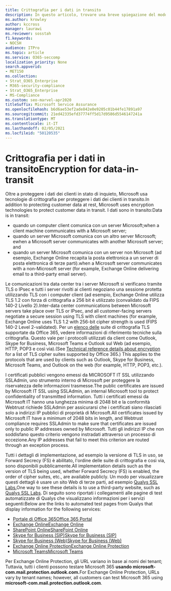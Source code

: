 ```yaml
---
title: Crittografia per i dati in transito
description: In questo articolo, trovare una breve spiegazione del modo in cui Microsoft crittografa i dati dei clienti di Microsoft 365 in transito.
ms.author: krowley
author: kccross
manager: laurawi
ms.reviewer: sosstah
f1.keywords:
- NOCSH
audience: ITPro
ms.topic: article
ms.service: O365-seccomp
localization_priority: None
search.appverid:
- MET150
ms.collection:
- Strat_O365_Enterprise
- M365-security-compliance
- Strat_O365_Enterprise
- MS-Compliance
ms.custom: seo-marvel-apr2020
titleSuffix: Microsoft Service Assurance
ms.openlocfilehash: b6d6ae53ef2ade842e0e9205c01b44fe17891a97
ms.sourcegitcommit: 21ed42335efd37774ff5d17d9586d5546147241a
ms.translationtype: MT
ms.contentlocale: it-IT
ms.lasthandoff: 02/05/2021
ms.locfileid: "50120535"
---
```

# <a name="encryption-for-data-in-transit"></a><span data-ttu-id="4ee7e-103">Crittografia per i dati in transito</span><span class="sxs-lookup"><span data-stu-id="4ee7e-103">Encryption for data-in-transit</span></span>

<span data-ttu-id="4ee7e-104">Oltre a proteggere i dati dei clienti in stato di inquieto, Microsoft usa tecnologie di crittografia per proteggere i dati dei clienti in transito.</span><span class="sxs-lookup"><span data-stu-id="4ee7e-104">In addition to protecting customer data at rest, Microsoft uses encryption technologies to protect customer data in transit.</span></span> <span data-ttu-id="4ee7e-105">I dati sono in transito:</span><span class="sxs-lookup"><span data-stu-id="4ee7e-105">Data is in transit:</span></span>

- <span data-ttu-id="4ee7e-106">quando un computer client comunica con un server Microsoft;</span><span class="sxs-lookup"><span data-stu-id="4ee7e-106">when a client machine communicates with a Microsoft server;</span></span>
- <span data-ttu-id="4ee7e-107">quando un server Microsoft comunica con un altro server Microsoft; e</span><span class="sxs-lookup"><span data-stu-id="4ee7e-107">when a Microsoft server communicates with another Microsoft server; and</span></span>
- <span data-ttu-id="4ee7e-108">quando un server Microsoft comunica con un server non Microsoft (ad esempio, Exchange Online recapita la posta elettronica a un server di posta elettronica di terze parti).</span><span class="sxs-lookup"><span data-stu-id="4ee7e-108">when a Microsoft server communicates with a non-Microsoft server (for example, Exchange Online delivering email to a third-party email server).</span></span>

<span data-ttu-id="4ee7e-109">Le comunicazioni tra data center tra i server Microsoft si verificano tramite TLS o IPsec e tutti i server rivolti ai clienti negoziano una sessione protetta utilizzando TLS con i computer client (ad esempio, Exchange Online utilizza TLS 1.2 con forza di crittografia a 256 bit è utilizzato (convalidato da FIPS 140-2 Livello 2).</span><span class="sxs-lookup"><span data-stu-id="4ee7e-109">Inter-data center communications between Microsoft servers take place over TLS or IPsec, and all customer-facing servers negotiate a secure session using TLS with client machines (for example, Exchange Online uses TLS 1.2 with 256-bit cipher strength is used (FIPS 140-2 Level 2-validated).</span></span> <span data-ttu-id="4ee7e-110">Per un [elenco delle](/microsoft-365/compliance/technical-reference-details-about-encryption) suite di crittografia TLS supportate da Office 365, vedere informazioni di riferimento tecniche sulla crittografia. Questo vale per i protocolli utilizzati da client come Outlook, Skype for Business, Microsoft Teams e Outlook sul Web (ad esempio, HTTP, POP3 e così via).</span><span class="sxs-lookup"><span data-stu-id="4ee7e-110">(See [Technical reference details about encryption](/microsoft-365/compliance/technical-reference-details-about-encryption) for a list of TLS cipher suites supported by Office 365.) This applies to the protocols that are used by clients such as Outlook, Skype for Business, Microsoft Teams, and Outlook on the web (for example, HTTP, POP3, etc.).</span></span>

<span data-ttu-id="4ee7e-111">I certificati pubblici vengono emessi da MICROSOFT IT SSL utilizzando SSLAdmin, uno strumento interno di Microsoft per proteggere la riservatezza delle informazioni trasmesse.</span><span class="sxs-lookup"><span data-stu-id="4ee7e-111">The public certificates are issued by Microsoft IT SSL using SSLAdmin, an internal Microsoft tool to protect confidentiality of transmitted information.</span></span> <span data-ttu-id="4ee7e-112">Tutti i certificati emessi da Microsoft IT hanno una lunghezza minima di 2048 bit e la conformità Webtrust richiede SSLAdmin per assicurarsi che i certificati siano rilasciati solo a indirizzi IP pubblici di proprietà di Microsoft.</span><span class="sxs-lookup"><span data-stu-id="4ee7e-112">All certificates issued by Microsoft IT have a minimum of 2048 bits in length, and Webtrust compliance requires SSLAdmin to make sure that certificates are issued only to public IP addresses owned by Microsoft.</span></span> <span data-ttu-id="4ee7e-113">Tutti gli indirizzi IP che non soddisfano questo criterio vengono instradati attraverso un processo di eccezione.</span><span class="sxs-lookup"><span data-stu-id="4ee7e-113">Any IP addresses that fail to meet this criterion are routed through an exception process.</span></span>

<span data-ttu-id="4ee7e-114">Tutti i dettagli di implementazione, ad esempio la versione di TLS in uso, se Forward Secrecy (FS) è abilitato, l'ordine delle suite di crittografia e così via, sono disponibili pubblicamente.</span><span class="sxs-lookup"><span data-stu-id="4ee7e-114">All implementation details such as the version of TLS being used, whether Forward Secrecy (FS) is enabled, the order of cipher suites, etc., are available publicly.</span></span> <span data-ttu-id="4ee7e-115">Un modo per visualizzare questi dettagli è usare un sito Web di terze parti, ad esempio [Qualys SSL Labs.](https://www.ssllabs.com)</span><span class="sxs-lookup"><span data-stu-id="4ee7e-115">One way to see these details is to use a third-party website, such as [Qualys SSL Labs](https://www.ssllabs.com).</span></span> <span data-ttu-id="4ee7e-116">Di seguito sono riportati i collegamenti alle pagine di test automatizzate di Qualys che visualizzano informazioni per i servizi seguenti:</span><span class="sxs-lookup"><span data-stu-id="4ee7e-116">Below are the links to automated test pages from Qualys that display information for the following services:</span></span>

- [<span data-ttu-id="4ee7e-117">Portale di Office 365</span><span class="sxs-lookup"><span data-stu-id="4ee7e-117">Office 365 Portal</span></span>](https://www.ssllabs.com/ssltest/analyze.html?d=portal.office.com&hideResults=on)
- [<span data-ttu-id="4ee7e-118">Exchange Online</span><span class="sxs-lookup"><span data-stu-id="4ee7e-118">Exchange Online</span></span>](https://www.ssllabs.com/ssltest/analyze.html?d=outlook.office365.com&hideResults=on)
- [<span data-ttu-id="4ee7e-119">SharePoint Online</span><span class="sxs-lookup"><span data-stu-id="4ee7e-119">SharePoint Online</span></span>](https://www.ssllabs.com/ssltest/analyze.html?d=microsoft-my.sharepoint.com&hideResults=on)
- [<span data-ttu-id="4ee7e-120">Skype for Business (SIP)</span><span class="sxs-lookup"><span data-stu-id="4ee7e-120">Skype for Business (SIP)</span></span>](https://www.ssllabs.com/ssltest/analyze.html?d=sipdir.online.lync.com)
- [<span data-ttu-id="4ee7e-121">Skype for Business (Web)</span><span class="sxs-lookup"><span data-stu-id="4ee7e-121">Skype for Business (Web)</span></span>](https://www.ssllabs.com/ssltest/analyze.html?d=webdir.online.lync.com&hideResults=on)
- [<span data-ttu-id="4ee7e-122">Exchange Online Protection</span><span class="sxs-lookup"><span data-stu-id="4ee7e-122">Exchange Online Protection</span></span>](https://ssl-tools.net/mailservers/microsoft-com.mail.protection.outlook.com)
- [<span data-ttu-id="4ee7e-123">Microsoft Teams</span><span class="sxs-lookup"><span data-stu-id="4ee7e-123">Microsoft Teams</span></span>](https://www.ssllabs.com/ssltest/analyze.html?d=teams.microsoft.com&latest)

<span data-ttu-id="4ee7e-124">Per Exchange Online Protection, gli URL variano in base ai nomi dei tenant; Tuttavia, tutti i clienti possono testare Microsoft 365 **usando microsoft-com.mail.protection.outlook.com.**</span><span class="sxs-lookup"><span data-stu-id="4ee7e-124">For Exchange Online Protection, URLs vary by tenant names; however, all customers can test Microsoft 365 using **microsoft-com.mail.protection.outlook.com**.</span></span>
